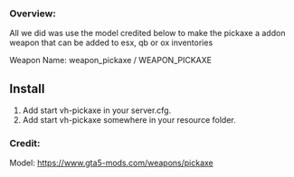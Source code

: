 ### Overview: 
All we did was use the model credited below to make the pickaxe a addon weapon that can be added to esx, qb or ox inventories 

Weapon Name: weapon_pickaxe / WEAPON_PICKAXE 

## Install  
1) Add start vh-pickaxe in your server.cfg.
2) Add start vh-pickaxe somewhere in your resource folder. 

### Credit: 
Model: https://www.gta5-mods.com/weapons/pickaxe 
